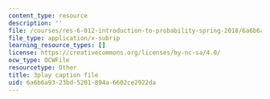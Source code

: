 ```yaml
---
content_type: resource
description: ''
file: /courses/res-6-012-introduction-to-probability-spring-2018/6a6b6a9323bd5201894a6602ce2922da_d2M4LNSeIn4.vtt
file_type: application/x-subrip
learning_resource_types: []
license: https://creativecommons.org/licenses/by-nc-sa/4.0/
ocw_type: OCWFile
resourcetype: Other
title: 3play caption file
uid: 6a6b6a93-23bd-5201-894a-6602ce2922da
---
```

